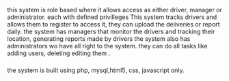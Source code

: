 this system is role based where it allows access as either driver, manager or administrator. each with defined privilleges
This system tracks drivers and allows them to register to access it, they can upload the deliveries or report daily.
the system has managers that monitor the drivers and tracking their location, generating reports made by drivers
the system also has administrators wo have all right to the system. they can do all tasks like adding users, deleting editing them .
###
the system is built using php, mysql,html5, css, javascript only.
